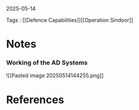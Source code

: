 2025-05-14

Tags : [[Defence Capabilities]][[Operation Sindoor]]

# Notes 

### Working of the AD Systems 

![[Pasted image 20250514144255.png]]
# References

